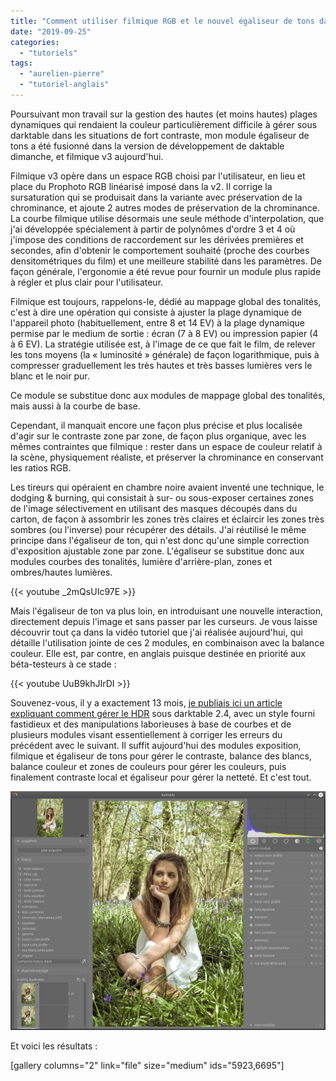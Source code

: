 ```yaml
---
title: "Comment utiliser filmique RGB et le nouvel égaliseur de tons dans le futur darktable 3.0 ?"
date: "2019-09-25"
categories: 
  - "tutoriels"
tags: 
  - "aurelien-pierre"
  - "tutoriel-anglais"
---
```


Poursuivant mon travail sur la gestion des hautes (et moins hautes) plages dynamiques qui rendaient la couleur particulièrement difficile à gérer sous darktable dans les situations de fort contraste, mon module égaliseur de tons a été fusionné dans la version de développement de daktable dimanche, et filmique v3 aujourd'hui.

Filmique v3 opère dans un espace RGB choisi par l'utilisateur, en lieu et place du Prophoto RGB linéarisé imposé dans la v2. Il corrige la sursaturation qui se produisait dans la variante avec préservation de la chrominance, et ajoute 2 autres modes de préservation de la chrominance. La courbe filmique utilise désormais une seule méthode d'interpolation, que j'ai développée spécialement à partir de polynômes d'ordre 3 et 4 où j'impose des conditions de raccordement sur les dérivées premières et secondes, afin d'obtenir le comportement souhaité (proche des courbes densitométriques du film) et une meilleure stabilité dans les paramètres. De façon générale, l'ergonomie a été revue pour fournir un module plus rapide à régler et plus clair pour l'utilisateur.

Filmique est toujours, rappelons-le, dédié au mappage global des tonalités, c'est à dire une opération qui consiste à ajuster la plage dynamique de l'appareil photo (habituellement, entre 8 et 14 EV) à la plage dynamique permise par le medium de sortie : écran (7 à 8 EV) ou impression papier (4 à 6 EV). La stratégie utilisée est, à l'image de ce que fait le film, de relever les tons moyens (la « luminosité » générale) de façon logarithmique, puis à compresser graduellement les très hautes et très basses lumières vers le blanc et le noir pur.

Ce module se substitue donc aux modules de mappage global des tonalités, mais aussi à la courbe de base.

Cependant, il manquait encore une façon plus précise et plus localisée d'agir sur le contraste zone par zone, de façon plus organique, avec les mêmes contraintes que filmique : rester dans un espace de couleur relatif à la scène, physiquement réaliste, et préserver la chrominance en conservant les ratios RGB.

Les tireurs qui opéraient en chambre noire avaient inventé une technique, le dodging & burning, qui consistait à sur- ou sous-exposer certaines zones de l'image sélectivement en utilisant des masques découpés dans du carton, de façon à assombrir les zones très claires et éclaircir les zones très sombres (ou l'inverse) pour récupérer des détails. J'ai réutilisé le même principe dans l'égaliseur de ton, qui n'est donc qu'une simple correction d'exposition ajustable zone par zone. L'égaliseur se substitue donc aux modules courbes des tonalités, lumière d'arrière-plan, zones et ombres/hautes lumières.

{{< youtube _2mQsUIc97E >}}

Mais l'égaliseur de ton va plus loin, en introduisant une nouvelle interaction, directement depuis l'image et sans passer par les curseurs. Je vous laisse découvrir tout ça dans la vidéo tutoriel que j'ai réalisée aujourd'hui, qui détaille l'utilisation jointe de ces 2 modules, en combinaison avec la balance couleur. Elle est, par contre, en anglais puisque destinée en priorité aux béta-testeurs à ce stade :

{{< youtube UuB9khJIrDI >}}

Souvenez-vous, il y a exactement 13 mois, [je publiais ici un article expliquant comment gérer le HDR](https://darktable.fr/2018/08/recuperer-la-plage-dynamique-sous-darktable/) sous darktable 2.4, avec un style fourni fastidieux et des manipulations laborieuses à base de courbes et de plusieurs modules visant essentiellement à corriger les erreurs du précédent avec le suivant. Il suffit aujourd'hui des modules exposition, filmique et égaliseur de tons pour gérer le contraste, balance des blancs, balance couleur et zones de couleurs pour gérer les couleurs, puis finalement contraste local et égaliseur pour gérer la netteté. Et c'est tout.

[![](images/Screenshot_20190925_012934.jpg)](https://darktable.fr/wp-content/uploads/2019/09/Screenshot_20190925_012934.jpg)

Et voici les résultats :

\[gallery columns="2" link="file" size="medium" ids="5923,6695"\]
